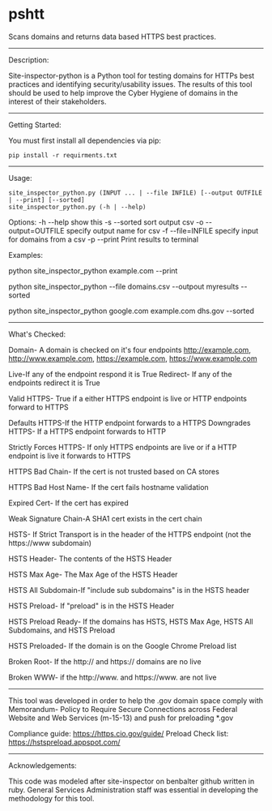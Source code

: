 pshtt
======================

Scans domains and returns data based HTTPS best practices. 

______________________________________________________________________________________
Description:

  Site-inspector-python is a Python tool for testing domains for HTTPs best practices and
  identifying security/usability issues. The results of this tool should be used to help
  improve the Cyber Hygiene of domains in the interest of their stakeholders.


______________________________________________________________________________________
Getting Started:

  You must first install all dependencies via pip:
  
    pip install -r requirments.txt
  
______________________________________________________________________________________  
Usage:

    site_inspector_python.py (INPUT ... | --file INFILE) [--output OUTFILE | --print] [--sorted]
    site_inspector_python.py (-h | --help)
  
  Options:
    -h --help             show this
    -s --sorted           sort output csv
    -o --output=OUTFILE   specify output name for csv
    -f --file=INFILE      specify input for domains from a csv
    -p --print            Print results to terminal
    
    
Examples:
    
  python site_inspector_python example.com --print 
  
  python site_inspector_python --file domains.csv --outpout myresults --sorted
  
  python site_inspector_python google.com example.com dhs.gov --sorted  


______________________________________________________________________________________
What's Checked:

  Domain- A domain is checked on it's four endpoints http://example.com, http://www.example.com, 
  https://example.com, https://www.example.com 
  
  Live-If any of the endpoint respond it is True
  Redirect- If any of the endpoints redirect it is True 
  
  Valid HTTPS- True if a either HTTPS endpoint is live or HTTP endpoints forward to HTTPS
  
  Defaults HTTPS-If the HTTP endpoint forwards to a HTTPS
  Downgrades HTTPS- If a HTTPS endpoint forwards to HTTP
  
  Strictly Forces HTTPS- If only HTTPS endpoints are live or if a HTTP endpoint is live it forwards to HTTPS
  
  HTTPS Bad Chain- If the cert is not trusted based on CA stores 
  
  HTTPS Bad Host Name- If the cert fails hostname validation
  
  Expired Cert- If the cert has expired
  
  Weak Signature Chain-A SHA1 cert exists in the cert chain
  
  HSTS- If Strict Transport is in the header of the HTTPS endpoint (not the https://www subdomain)
  
  HSTS Header- The contents of the HSTS Header
  
  HSTS Max Age- The Max Age of the HSTS Header
  
  HSTS All Subdomain-If "include sub subdomains" is in the HSTS header
  
  HSTS Preload- If "preload" is in the HSTS Header
  
  HSTS Preload Ready- If the domains has HSTS, HSTS Max Age, HSTS All Subdomains, and HSTS Preload
  
  HSTS Preloaded- If the domain is on the Google Chrome Preload list
  
  Broken Root- If the http:// and https:// domains are no live
  
  Broken WWW- if the http://www. and https://www. are not live
  
  ______________________________________________________________________________________
  
  
  This tool was developed in order to help the .gov domain space comply with Memorandum- Policy to Require 
  Secure Connections across Federal Website and Web Services (m-15-13) and push for preloading *.gov
  
  Compliance guide: https://https.cio.gov/guide/
  Preload Check list: https://hstspreload.appspot.com/
  
  ______________________________________________________________________________________
   Acknowledgements:
   
   This code was modeled after site-inspector on benbalter github written in ruby.
   General Services Administration staff was essential in developing the methodology for this tool. 








